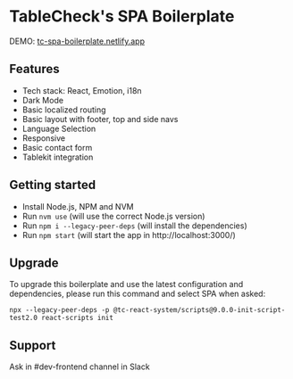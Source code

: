 # TableCheck's SPA Boilerplate

DEMO: [tc-spa-boilerplate.netlify.app](https://tc-spa-boilerplate.netlify.app)

## Features

- Tech stack: React, Emotion, i18n
- Dark Mode
- Basic localized routing
- Basic layout with footer, top and side navs
- Language Selection
- Responsive
- Basic contact form
- Tablekit integration

## Getting started

- Install Node.js, NPM and NVM
- Run `nvm use` (will use the correct Node.js version)
- Run `npm i --legacy-peer-deps` (will install the dependencies)
- Run `npm start` (will start the app in http://localhost:3000/)

## Upgrade

To upgrade this boilerplate and use the latest configuration and dependencies, please run this command and select SPA when asked:

`npx --legacy-peer-deps -p @tc-react-system/scripts@9.0.0-init-script-test2.0 react-scripts init`

## Support

Ask in #dev-frontend channel in Slack
